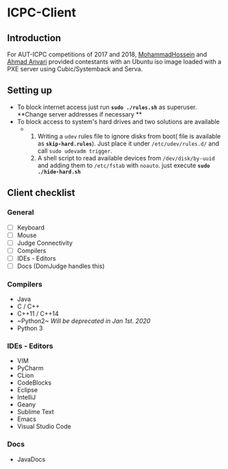 # ICPC-Client

## Introduction
For AUT-ICPC competitions of 2017 and 2018, [MohammadHossein](https://github.com/MohammadHossein) and [Ahmad Anvari](https://github.com/anvari1313) provided contestants with an Ubuntu iso image loaded with a PXE server using Cubic/Systemback and Serva.

## Setting up

- To block internet access just run **`sudo ./rules.sh`** as superuser. **Change server addresses if necessary **
- To block access to system's hard drives and two solutions are available
  - 1. Writing a `udev` rules file to ignore disks from boot( file is available as **`skip-hard.rules`**). Just place it under `/etc/udev/rules.d/` and call ``sudo udevadm trigger``.
    2. A shell script to read available devices from `/dev/disk/by-uuid` and adding them to `/etc/fstab` with `noauto`. just execute **`sudo ./hide-hard.sh`**



## Client checklist

### General

- [ ] Keyboard
- [ ] Mouse
- [ ] Judge Connectivity
- [ ] Compilers
- [ ] IDEs - Editors
- [ ] Docs (DomJudge handles this)

### Compilers

- Java
- C / C++
- C++11 / C++14
- ~Python2~ *Will be deprecated in Jan 1st. 2020*
- Python 3

### IDEs - Editors

- VIM
- PyCharm
- CLion
- CodeBlocks
- Eclipse
- IntelliJ
- Geany
- Sublime Text
- Emacs
- Visual Studio Code

### Docs

- JavaDocs
